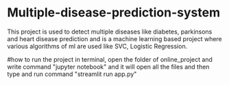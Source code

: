 # Multiple-disease-prediction-system
This project is used to detect multiple diseases like diabetes, parkinsons and heart disease prediction and is a machine learning based project where various algorithms of ml are used like SVC, Logistic Regression.


#how to run the project
in terminal, open the folder of online_project and write command "jupyter notebook" and it will open all the files and then
type and run command "streamlit run app.py"
